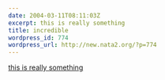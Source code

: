 ```yaml
---
date: 2004-03-11T08:11:03Z
excerpt: this is really something
title: incredible
wordpress_id: 774
wordpress_url: http://new.nata2.org/?p=774
---
```


<a href="http://www.tokyoplastic.com/drummachine.html">this is really something</a>
